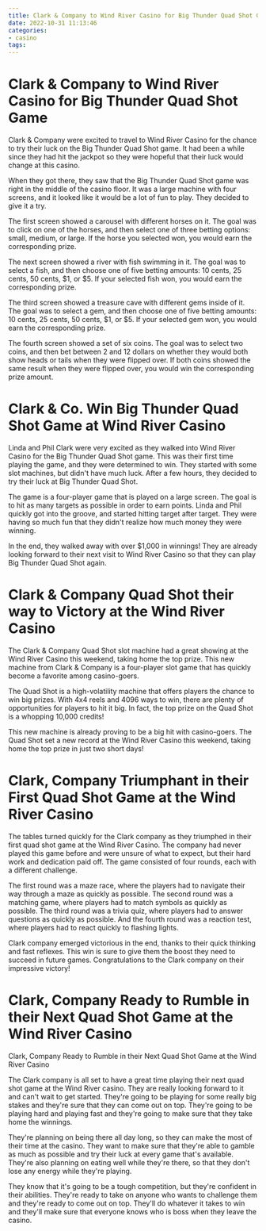 ```yaml
---
title: Clark & Company to Wind River Casino for Big Thunder Quad Shot Game 
date: 2022-10-31 11:13:46
categories:
- casino
tags:
---
```



#  Clark & Company to Wind River Casino for Big Thunder Quad Shot Game 

Clark & Company were excited to travel to Wind River Casino for the chance to try their luck on the Big Thunder Quad Shot game. It had been a while since they had hit the jackpot so they were hopeful that their luck would change at this casino.

When they got there, they saw that the Big Thunder Quad Shot game was right in the middle of the casino floor. It was a large machine with four screens, and it looked like it would be a lot of fun to play. They decided to give it a try.

The first screen showed a carousel with different horses on it. The goal was to click on one of the horses, and then select one of three betting options: small, medium, or large. If the horse you selected won, you would earn the corresponding prize.

The next screen showed a river with fish swimming in it. The goal was to select a fish, and then choose one of five betting amounts: 10 cents, 25 cents, 50 cents, $1, or $5. If your selected fish won, you would earn the corresponding prize.

The third screen showed a treasure cave with different gems inside of it. The goal was to select a gem, and then choose one of five betting amounts: 10 cents, 25 cents, 50 cents, $1, or $5. If your selected gem won, you would earn the corresponding prize.

The fourth screen showed a set of six coins. The goal was to select two coins, and then bet between 2 and 12 dollars on whether they would both show heads or tails when they were flipped over. If both coins showed the same result when they were flipped over, you would win the corresponding prize amount.

#  Clark & Co. Win Big Thunder Quad Shot Game at Wind River Casino 

Linda and Phil Clark were very excited as they walked into Wind River Casino for the Big Thunder Quad Shot game. This was their first time playing the game, and they were determined to win. They started with some slot machines, but didn't have much luck. After a few hours, they decided to try their luck at Big Thunder Quad Shot.

The game is a four-player game that is played on a large screen. The goal is to hit as many targets as possible in order to earn points. Linda and Phil quickly got into the groove, and started hitting target after target. They were having so much fun that they didn't realize how much money they were winning.

In the end, they walked away with over $1,000 in winnings! They are already looking forward to their next visit to Wind River Casino so that they can play Big Thunder Quad Shot again.

#  Clark & Company Quad Shot their way to Victory at the Wind River Casino 

The Clark & Company Quad Shot slot machine had a great showing at the Wind River Casino this weekend, taking home the top prize. This new machine from Clark & Company is a four-player slot game that has quickly become a favorite among casino-goers.

The Quad Shot is a high-volatility machine that offers players the chance to win big prizes. With 4x4 reels and 4096 ways to win, there are plenty of opportunities for players to hit it big. In fact, the top prize on the Quad Shot is a whopping 10,000 credits!

This new machine is already proving to be a big hit with casino-goers. The Quad Shot set a new record at the Wind River Casino this weekend, taking home the top prize in just two short days!

#  Clark, Company Triumphant in their First Quad Shot Game at the Wind River Casino 

The tables turned quickly for the Clark company as they triumphed in their first quad shot game at the Wind River Casino. The company had never played this game before and were unsure of what to expect, but their hard work and dedication paid off. The game consisted of four rounds, each with a different challenge.

The first round was a maze race, where the players had to navigate their way through a maze as quickly as possible. The second round was a matching game, where players had to match symbols as quickly as possible. The third round was a trivia quiz, where players had to answer questions as quickly as possible. And the fourth round was a reaction test, where players had to react quickly to flashing lights.

Clark company emerged victorious in the end, thanks to their quick thinking and fast reflexes. This win is sure to give them the boost they need to succeed in future games. Congratulations to the Clark company on their impressive victory!

#  Clark, Company Ready to Rumble in their Next Quad Shot Game at the Wind River Casino

Clark, Company Ready to Rumble in their Next Quad Shot Game at the Wind River Casino

The Clark company is all set to have a great time playing their next quad shot game at the Wind River casino. They are really looking forward to it and can't wait to get started. They're going to be playing for some really big stakes and they're sure that they can come out on top. They're going to be playing hard and playing fast and they're going to make sure that they take home the winnings.

They're planning on being there all day long, so they can make the most of their time at the casino. They want to make sure that they're able to gamble as much as possible and try their luck at every game that's available. They're also planning on eating well while they're there, so that they don't lose any energy while they're playing.

They know that it's going to be a tough competition, but they're confident in their abilities. They're ready to take on anyone who wants to challenge them and they're ready to come out on top. They'll do whatever it takes to win and they'll make sure that everyone knows who is boss when they leave the casino.